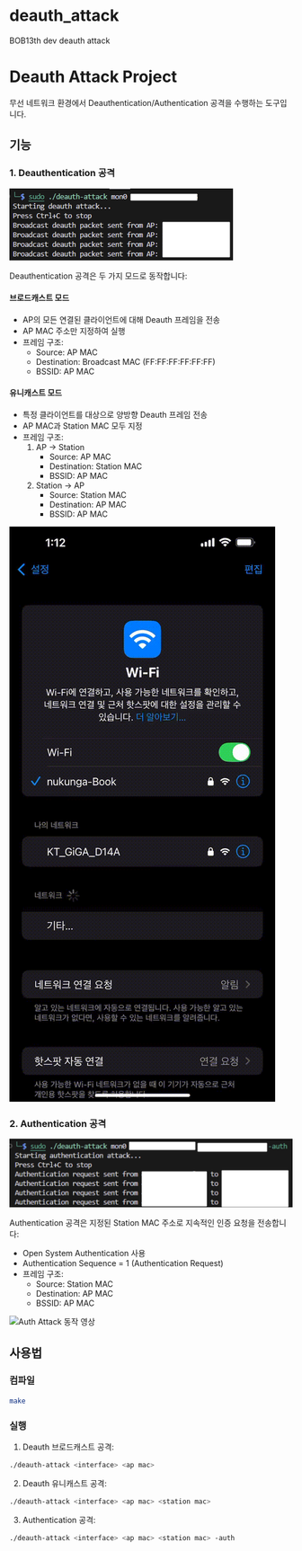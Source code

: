 # deauth_attack
BOB13th dev deauth attack

# Deauth Attack Project

무선 네트워크 환경에서 Deauthentication/Authentication 공격을 수행하는 도구입니다.

## 기능

### 1. Deauthentication 공격
![Deauth Attack](media/deauth.png)

Deauthentication 공격은 두 가지 모드로 동작합니다:

#### 브로드캐스트 모드
- AP의 모든 연결된 클라이언트에 대해 Deauth 프레임을 전송
- AP MAC 주소만 지정하여 실행
- 프레임 구조:
  - Source: AP MAC
  - Destination: Broadcast MAC (FF:FF:FF:FF:FF:FF)
  - BSSID: AP MAC

#### 유니캐스트 모드
- 특정 클라이언트를 대상으로 양방향 Deauth 프레임 전송
- AP MAC과 Station MAC 모두 지정
- 프레임 구조:
  1. AP → Station
     - Source: AP MAC
     - Destination: Station MAC
     - BSSID: AP MAC
  2. Station → AP
     - Source: Station MAC
     - Destination: AP MAC
     - BSSID: AP MAC

![Deauth Attack 동작 영상](media/deauth_attack.gif)

### 2. Authentication 공격
![Auth Attack](media/auth.png)

Authentication 공격은 지정된 Station MAC 주소로 지속적인 인증 요청을 전송합니다:

- Open System Authentication 사용
- Authentication Sequence = 1 (Authentication Request)
- 프레임 구조:
  - Source: Station MAC
  - Destination: AP MAC
  - BSSID: AP MAC

![Auth Attack 동작 영상](media/auth_attack.gif)

## 사용법

### 컴파일
```bash
make
```

### 실행
1. Deauth 브로드캐스트 공격:
```bash
./deauth-attack <interface> <ap mac>
```

2. Deauth 유니캐스트 공격:
```bash
./deauth-attack <interface> <ap mac> <station mac>
```

3. Authentication 공격:
```bash
./deauth-attack <interface> <ap mac> <station mac> -auth
```
